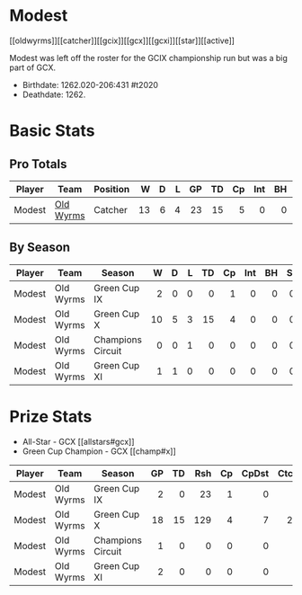 # Modest

[[oldwyrms]][[catcher]][[gcix]][[gcx]][[gcxi]][[star]][[active]]

Modest was left off the roster for the GCIX championship run but was a big part of GCX.

* Birthdate: 1262.020-206:431 #t2020
* Deathdate: 1262.

# Basic Stats

## Pro Totals

| Player           | Team        | Position      | W | D | L | GP | TD | Cp | Int | BH | SI | Ki | MVP | SPP |
|------------------|-------------|---------------|--:|--:|--:|---:|---:|---:|----:|---:|---:|---:|----:|----:|
| Modest | [Old Wyrms](../teams/oldwyrms) | Catcher  |   13 |    6 |    4 |   23 |   15 |    5 |    0 |    0 |    0 |    0 |    4 |   70 |


## By Season

| Player | Team         | Season          | W | D | L | TD | Cp | Int | BH | SI | Ki | MVP | SPP |
|--------|--------------|-----------------|--:|--:|--:|---:|---:|----:|---:|---:|---:|----:|----:|
| Modest | Old Wyrms | Green Cup IX      |    2 |    0 |    0 |    0 |    1 |    0 |    0 |    0 |    0 |    1 |    6 |
| Modest | Old Wyrms | Green Cup X       |   10 |    5 |    3 |   15 |    4 |    0 |    0 |    0 |    0 |    2 |   59 |
| Modest | Old Wyrms | Champions Circuit |    0 |    0 |    1 |    0 |    0 |    0 |    0 |    0 |    0 |    1 |    5 |
| Modest | Old Wyrms | Green Cup XI      |    1 |    1 |    0 |    0 |    0 |    0 |    0 |    0 |    0 |    0 |    0 |


# Prize Stats

* All-Star - GCX [[allstars#gcx]]
* Green Cup Champion - GCX [[champ#x]]

| Player | Team         | Season          | GP | TD | Rsh | Cp | CpDst | Ctch | Int | Cas | Blk | Sck | MVP | SPP |
|--------|--------------|-----------------|---:|---:|----:|---:|------:|-----:|----:|----:|----:|----:|----:|----:|
| Modest | Old Wyrms | Green Cup IX      |  2 |    0 |   23 |    1 |     0 |    2 |    0 |    0 |    2 |    0 |    1 |    6 |
| Modest | Old Wyrms | Green Cup X       | 18 |   15 |  129 |    4 |     7 |   20 |    0 |    0 |   53 |    0 |    2 |   59 |
| Modest | Old Wyrms | Champions Circuit |  1 |    0 |    0 |    0 |     0 |    0 |    0 |    0 |    0 |    0 |    1 |    5 |
| Modest | Old Wyrms | Green Cup XI      |  2 |    0 |    0 |    0 |     0 |    0 |    0 |    0 |    5 |    2 |    0 |    0 |

